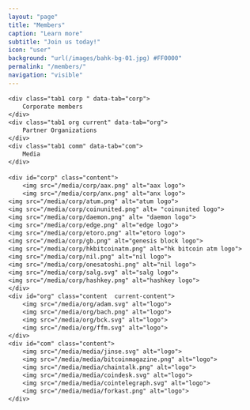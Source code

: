 ```yaml
---
layout: "page"
title: "Members"
caption: "Learn more"
subtitle: "Join us today!"
icon: "user"
background: "url(/images/bahk-bg-01.jpg) #FF0000"
permalink: "/members/"
navigation: "visible"
---
```

<!-- background: " url(/images/founding-day.jpeg) #FF0000" -->

<div class="member">

	<div class="tab1 corp " data-tab="corp">
		Corporate members
	</div>
	<div class="tab1 org current" data-tab="org">
		Partner Organizations
	</div>
	<div class="tab1 comm" data-tab="com">
		Media
	</div>
		
	<div id="corp" class="content">
      	<img src="/media/corp/aax.png" alt="aax logo">
      	<img src="/media/corp/anx.png" alt="anx logo">
	<img src="/media/corp/atum.png" alt="atum logo">
	<img src="/media/corp/coinunited.png" alt= "coinunited logo">
	<img src="/media/corp/daemon.png" alt= "daemon logo">
	<img src="/media/corp/edge.png" alt="edge logo">
	<img src="/media/corp/etoro.png" alt="etoro logo">
	<img src="/media/corp/gb.png" alt="genesis block logo">
	<img src="/media/corp/hkbitcoinatm.png" alt="hk bitcoin atm logo">
	<img src="/media/corp/nil.png" alt="nil logo">
	<img src="/media/corp/onesatoshi.png" alt="nil logo">
	<img src="/media/corp/salg.svg" alt="salg logo">
  	<img src="/media/corp/hashkey.png" alt="hashkey logo">
	</div>
	<div id="org" class="content  current-content">
		<img src="/media/org/adam.svg" alt="logo">
		<img src="/media/org/bach.png" alt="logo">
		<img src="/media/org/bck.svg" alt="logo">
		<img src="/media/org/ffm.svg" alt="logo">
	</div>
	<div id="com" class="content">
		<img src="/media/media/jinse.svg" alt="logo">
		<img src="/media/media/bitcoinmagazine.png" alt="logo">
		<img src="/media/media/chaintalk.png" alt="logo">
		<img src="/media/media/coindesk.svg" alt="logo">
		<img src="/media/media/cointelegraph.svg" alt="logo">
		<img src="/media/media/forkast.png" alt="logo">
	</div>
	
</div>
